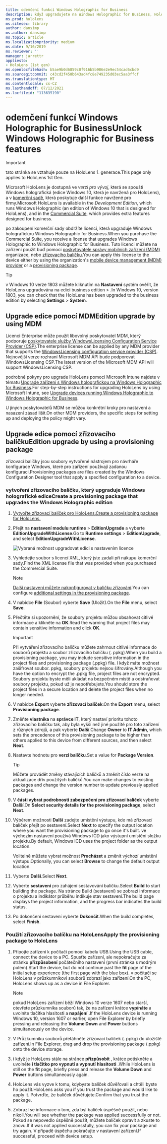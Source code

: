 ```yaml
---
title: odemčení funkcí Windows Holographic for Business
description: když upgradujete na Windows Holographic for Business, HoloLens poskytuje další funkce, které jsou navržené pro firmy.
ms.prod: hololens
ms.sitesec: library
author: dansimp
ms.author: dansimp
ms.topic: article
ms.localizationpriority: medium
ms.date: 9/16/2019
ms.reviewer: ''
manager: jarrettr
appliesto:
- HoloLens (1st gen)
ms.openlocfilehash: b5ae9b0d6859c0f916b5b906e2e9ec54cad6cbd9
ms.sourcegitcommit: c43cd2f450b643ad4fc8e749235d03ec5aa3ffcf
ms.translationtype: MT
ms.contentlocale: cs-CZ
ms.lasthandoff: 07/12/2021
ms.locfileid: "113635190"
---
```

# <a name="unlock-windows-holographic-for-business-features"></a><span data-ttu-id="fc82b-103">odemčení funkcí Windows Holographic for Business</span><span class="sxs-lookup"><span data-stu-id="fc82b-103">Unlock Windows Holographic for Business features</span></span>

> [!IMPORTANT]
> <span data-ttu-id="fc82b-104">tato stránka se vztahuje pouze na HoloLens 1. generace.</span><span class="sxs-lookup"><span data-stu-id="fc82b-104">This page only applies to HoloLens 1st Gen.</span></span>

<span data-ttu-id="fc82b-105">Microsoft HoloLens je dostupná ve *verzi pro vývoj*, která se spouští Windows holografická (edice Windows 10, která je navržená pro HoloLens), a v [komerční sadě](hololens-commercial-features.md), která poskytuje další funkce navržené pro firmy.</span><span class="sxs-lookup"><span data-stu-id="fc82b-105">Microsoft HoloLens is available in the *Development Edition*, which runs Windows Holographic (an edition of Windows 10 that is designed for HoloLens), and in the [Commercial Suite](hololens-commercial-features.md), which provides extra features designed for business.</span></span>

<span data-ttu-id="fc82b-106">po zakoupení komerční sady obdržíte licenci, která upgraduje Windows holografickou Windows Holographic for Business.</span><span class="sxs-lookup"><span data-stu-id="fc82b-106">When you purchase the Commercial Suite, you receive a license that upgrades Windows Holographic to Windows Holographic for Business.</span></span> <span data-ttu-id="fc82b-107">Tuto licenci můžete na zařízení použít buď pomocí [poskytovatele správy mobilních zařízení (MDM)](#edition-upgrade-by-using-mdm) organizace, nebo [zřizovacího balíčku](#edition-upgrade-by-using-a-provisioning-package).</span><span class="sxs-lookup"><span data-stu-id="fc82b-107">You can apply this license to the device either by using the organization's [mobile device management (MDM) provider](#edition-upgrade-by-using-mdm) or a [provisioning package](#edition-upgrade-by-using-a-provisioning-package).</span></span>

> [!TIP]
> <span data-ttu-id="fc82b-108">v Windows 10 verze 1803 můžete kliknutím na **Nastavení** systém ověřit, že HoloLens upgradována na edici business edition  >  .</span><span class="sxs-lookup"><span data-stu-id="fc82b-108">In Windows 10, version 1803, you can check that the HoloLens has been upgraded to the business edition by selecting **Settings** > **System**.</span></span>

## <a name="edition-upgrade-by-using-mdm"></a><span data-ttu-id="fc82b-109">Upgrade edice pomocí MDM</span><span class="sxs-lookup"><span data-stu-id="fc82b-109">Edition upgrade by using MDM</span></span>

<span data-ttu-id="fc82b-110">Licenci Enterprise může použít libovolný poskytovatel MDM, který podporuje [poskytovatele služby WindowsLicensing Configuration Service Provider (CSP)](https://msdn.microsoft.com/library/windows/hardware/dn904983.aspx).</span><span class="sxs-lookup"><span data-stu-id="fc82b-110">The enterprise license can be applied by any MDM provider that supports the [WindowsLicensing configuration service provider (CSP)](https://msdn.microsoft.com/library/windows/hardware/dn904983.aspx).</span></span> <span data-ttu-id="fc82b-111">Nejnovější verze rozhraní Microsoft MDM API bude podporovat WindowsLicensing CSP.</span><span class="sxs-lookup"><span data-stu-id="fc82b-111">The latest version of the Microsoft MDM API will support WindowsLicensing CSP.</span></span>

<span data-ttu-id="fc82b-112">podrobné pokyny pro upgrade HoloLens pomocí Microsoft Intune najdete v tématu [Upgrade zařízení s Windows holografickou na Windows Holographic for Business](/intune/holographic-upgrade).</span><span class="sxs-lookup"><span data-stu-id="fc82b-112">For step-by-step instructions for upgrading HoloLens by using Microsoft Intune, see [Upgrade devices running Windows Holographic to Windows Holographic for Business](/intune/holographic-upgrade).</span></span>

 <span data-ttu-id="fc82b-113">U jiných poskytovatelů MDM se můžou konkrétní kroky pro nastavení a nasazení zásad lišit.</span><span class="sxs-lookup"><span data-stu-id="fc82b-113">On other MDM providers, the specific steps for setting up and deploying the policy might vary.</span></span>

## <a name="edition-upgrade-by-using-a-provisioning-package"></a><span data-ttu-id="fc82b-114">Upgrade edice pomocí zřizovacího balíčku</span><span class="sxs-lookup"><span data-stu-id="fc82b-114">Edition upgrade by using a provisioning package</span></span>

<span data-ttu-id="fc82b-115">zřizovací balíčky jsou soubory vytvořené nástrojem pro návrháře konfigurace Windows, které pro zařízení používají zadanou konfiguraci.</span><span class="sxs-lookup"><span data-stu-id="fc82b-115">Provisioning packages are files created by the Windows Configuration Designer tool that apply a specified configuration to a device.</span></span>

### <a name="create-a-provisioning-package-that-upgrades-the-windows-holographic-edition"></a><span data-ttu-id="fc82b-116">vytvoření zřizovacího balíčku, který upgraduje Windows holografické edice</span><span class="sxs-lookup"><span data-stu-id="fc82b-116">Create a provisioning package that upgrades the Windows Holographic edition</span></span>

1. [<span data-ttu-id="fc82b-117">Vytvořte zřizovací balíček pro HoloLens.</span><span class="sxs-lookup"><span data-stu-id="fc82b-117">Create a provisioning package for HoloLens.</span></span>](hololens-provisioning.md)
1. <span data-ttu-id="fc82b-118">Přejít na **nastavení modulu runtime**  >  **EditionUpgrade** a vyberte **EditionUpgradeWithLicense**.</span><span class="sxs-lookup"><span data-stu-id="fc82b-118">Go to **Runtime settings** > **EditionUpgrade**, and select **EditionUpgradeWithLicense**.</span></span>

    ![Vybraná možnost upgradovat edici s nastavením licence](images/icd1.png)

1. <span data-ttu-id="fc82b-120">Vyhledejte soubor s licencí XML, který jste zadali při nákupu komerční sady.</span><span class="sxs-lookup"><span data-stu-id="fc82b-120">Find the XML license file that was provided when you purchased the Commercial Suite.</span></span>

    > [!NOTE]
    > <span data-ttu-id="fc82b-121">[Další nastavení můžete nakonfigurovat v balíčku zřizování](hololens-provisioning.md).</span><span class="sxs-lookup"><span data-stu-id="fc82b-121">You can configure [additional settings in the provisioning package](hololens-provisioning.md).</span></span>

1. <span data-ttu-id="fc82b-122">V nabídce **File** (Soubor) vyberte **Save** (Uložit).</span><span class="sxs-lookup"><span data-stu-id="fc82b-122">On the **File** menu, select **Save**.</span></span> 

1. <span data-ttu-id="fc82b-123">Přečtěte si upozornění, že soubory projektu můžou obsahovat citlivé informace a klikněte na **OK**.</span><span class="sxs-lookup"><span data-stu-id="fc82b-123">Read the warning that project files may contain sensitive information and click **OK**.</span></span>

    > [!IMPORTANT]
    > <span data-ttu-id="fc82b-124">Při vytváření zřizovacího balíčku můžete zahrnout citlivé informace do souborů projektu a soubor zřizovacího balíčku (. ppkg).</span><span class="sxs-lookup"><span data-stu-id="fc82b-124">When you build a provisioning package, you may include sensitive information in the project files and provisioning package (.ppkg) file.</span></span> <span data-ttu-id="fc82b-125">I když máte možnost zašifrovat soubor. ppkg, soubory projektu nejsou šifrovány.</span><span class="sxs-lookup"><span data-stu-id="fc82b-125">Although you have the option to encrypt the .ppkg file, project files are not encrypted.</span></span> <span data-ttu-id="fc82b-126">Soubory projektu byste měli ukládat na bezpečném místě a odstraňovat soubory projektu, pokud už je nepotřebujete.</span><span class="sxs-lookup"><span data-stu-id="fc82b-126">You should store the project files in a secure location and delete the project files when no longer needed.</span></span>

1. <span data-ttu-id="fc82b-127">V nabídce **Export** vyberte **zřizovací balíček**.</span><span class="sxs-lookup"><span data-stu-id="fc82b-127">On the **Export** menu, select **Provisioning package**.</span></span>

1. <span data-ttu-id="fc82b-128">Změňte **vlastníka** na **správce IT**, který nastaví prioritu tohoto zřizovacího balíčku tak, aby byla vyšší než jiné použité pro toto zařízení z různých zdrojů, a pak vyberte **Další**.</span><span class="sxs-lookup"><span data-stu-id="fc82b-128">Change **Owner** to **IT Admin**, which sets the precedence of this provisioning package to be higher than others applied to this device from different sources, and then select **Next**.</span></span>

1. <span data-ttu-id="fc82b-129">Nastavte hodnotu pro **verzi balíčku**.</span><span class="sxs-lookup"><span data-stu-id="fc82b-129">Set a value for **Package Version**.</span></span>

    > [!TIP]
    > <span data-ttu-id="fc82b-130">Můžete provádět změny stávajících balíčků a změnit číslo verze na aktualizace dřív použitých balíčků.</span><span class="sxs-lookup"><span data-stu-id="fc82b-130">You can make changes to existing packages and change the version number to update previously applied packages.</span></span>

1. <span data-ttu-id="fc82b-131">V **části vybrat podrobnosti zabezpečení pro zřizovací balíček** vyberte **Další**.</span><span class="sxs-lookup"><span data-stu-id="fc82b-131">On **Select security details for the provisioning package**, select **Next**.</span></span>

1. <span data-ttu-id="fc82b-132">Výběrem možnosti **Další** zadejte umístění výstupu, kde má zřizovací balíček přejít po sestavení.</span><span class="sxs-lookup"><span data-stu-id="fc82b-132">Select **Next** to specify the output location where you want the provisioning package to go once it's built.</span></span> <span data-ttu-id="fc82b-133">ve výchozím nastavení používá Windows ICD jako výstupní umístění složku projektu.</span><span class="sxs-lookup"><span data-stu-id="fc82b-133">By default, Windows ICD uses the project folder as the output location.</span></span>

    <span data-ttu-id="fc82b-134">Volitelně můžete vybrat možnost **Procházet** a změnit výchozí umístění výstupu.</span><span class="sxs-lookup"><span data-stu-id="fc82b-134">Optionally, you can select **Browse** to change the default output location.</span></span>

1. <span data-ttu-id="fc82b-135">Vyberte **Další**.</span><span class="sxs-lookup"><span data-stu-id="fc82b-135">Select **Next**.</span></span>

1. <span data-ttu-id="fc82b-136">Vyberte **sestavení** pro zahájení sestavování balíčku.</span><span class="sxs-lookup"><span data-stu-id="fc82b-136">Select **Build** to start building the package.</span></span> <span data-ttu-id="fc82b-137">Na stránce Build (sestavení) se zobrazí informace o projektu a indikátor průběhu indikuje stav sestavení.</span><span class="sxs-lookup"><span data-stu-id="fc82b-137">The build page displays the project information, and the progress bar indicates the build status.</span></span>

1. <span data-ttu-id="fc82b-138">Po dokončení sestavení vyberte **Dokončit**.</span><span class="sxs-lookup"><span data-stu-id="fc82b-138">When the build completes, select **Finish**.</span></span>

### <a name="apply-the-provisioning-package-to-hololens"></a><span data-ttu-id="fc82b-139">Použití zřizovacího balíčku na HoloLens</span><span class="sxs-lookup"><span data-stu-id="fc82b-139">Apply the provisioning package to HoloLens</span></span>

1. <span data-ttu-id="fc82b-140">Připojte zařízení k počítači pomocí kabelu USB.</span><span class="sxs-lookup"><span data-stu-id="fc82b-140">Using the USB cable, connect the device to a PC.</span></span> <span data-ttu-id="fc82b-141">Spusťte zařízení, ale nepokračujte za stránku **přizpůsobení** počátečního nastavení (první stránka s modrým polem).</span><span class="sxs-lookup"><span data-stu-id="fc82b-141">Start the device, but do not continue past the **fit** page of the initial setup experience (the first page with the blue box).</span></span> <span data-ttu-id="fc82b-142">v počítači se HoloLens v průzkumníkovi souborů zobrazí jako zařízení.</span><span class="sxs-lookup"><span data-stu-id="fc82b-142">On the PC, HoloLens shows up as a device in File Explorer.</span></span>

    > [!NOTE]
    > <span data-ttu-id="fc82b-143">pokud HoloLens zařízení běží Windows 10 verze 1607 nebo starší, otevřete průzkumníka souborů tak, že na zařízení krátce **vypínáte** a uvolníte tlačítka hlasitosti a **napájení** .</span><span class="sxs-lookup"><span data-stu-id="fc82b-143">If the HoloLens device is running Windows 10, version 1607 or earlier, open File Explorer by briefly pressing and releasing the **Volume Down** and **Power** buttons simultaneously on the device.</span></span>

1. <span data-ttu-id="fc82b-144">V Průzkumníku souborů přetáhněte zřizovací balíček (. ppkg) do úložiště zařízení.</span><span class="sxs-lookup"><span data-stu-id="fc82b-144">In File Explorer, drag and drop the provisioning package (.ppkg) onto the device storage.</span></span>

1. <span data-ttu-id="fc82b-145">i když je HoloLens stále na stránce **přizpůsobit** , krátce potiskněte a uvolněte **i tlačítko pro vypnutí a vypnutí** **hlasitosti** .</span><span class="sxs-lookup"><span data-stu-id="fc82b-145">While HoloLens is still on the **fit** page, briefly press and release the **Volume Down** and **Power** buttons simultaneously again.</span></span>

1. <span data-ttu-id="fc82b-146">HoloLens vás vyzve k tomu, kdybyste balíček důvěřovali a chtěli byste ho použít.</span><span class="sxs-lookup"><span data-stu-id="fc82b-146">HoloLens asks you if you trust the package and would like to apply it.</span></span> <span data-ttu-id="fc82b-147">Potvrďte, že balíček důvěřujete.</span><span class="sxs-lookup"><span data-stu-id="fc82b-147">Confirm that you trust the package.</span></span>

1. <span data-ttu-id="fc82b-148">Zobrazí se informace o tom, zda byl balíček úspěšně použit, nebo nikoli.</span><span class="sxs-lookup"><span data-stu-id="fc82b-148">You will see whether the package was applied successfully or not.</span></span> <span data-ttu-id="fc82b-149">Pokud se nepovedlo úspěšně použít, můžete balíček opravit a zkuste to znovu.</span><span class="sxs-lookup"><span data-stu-id="fc82b-149">If it was not applied successfully, you can fix your package and try again.</span></span> <span data-ttu-id="fc82b-150">V případě úspěchu pokračujte v nastavení zařízení.</span><span class="sxs-lookup"><span data-stu-id="fc82b-150">If successful, proceed with device setup.</span></span>

